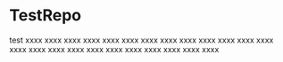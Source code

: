 TestRepo
========

test
xxxx
xxxx
xxxx
xxxx
xxxx
xxxx
xxxx
xxxx
xxxx
xxxx
xxxx
xxxx
xxxx
xxxx
xxxx
xxxx
xxxx
xxxx
xxxx
xxxx
xxxx
xxxx
xxxx
xxxx
